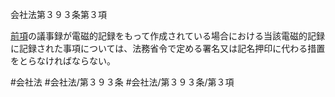 会社法第３９３条第３項

[前項](会社法＿＿＿＿第３９３条第２項)の議事録が電磁的記録をもって作成されている場合における当該電磁的記録に記録された事項については、法務省令で定める署名又は記名押印に代わる措置をとらなければならない。

#会社法
#会社法/第３９３条
#会社法/第３９３条/第３項
